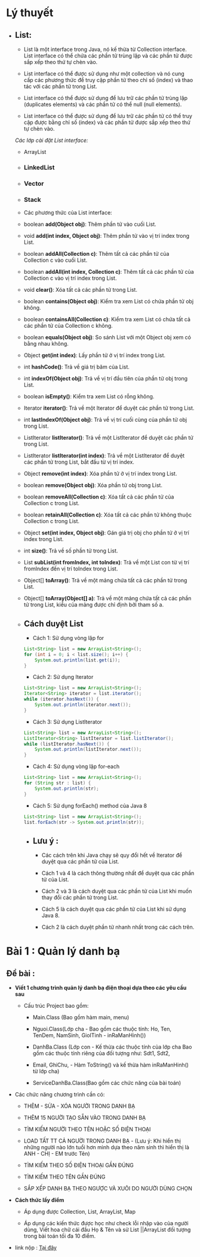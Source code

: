# Lý thuyết

- ## List:
    - List là một interface trong Java, nó kế thừa từ Collection interface. List interface có thể chứa các phần tử trùng lặp và các phần tử được sắp xếp theo thứ tự chèn vào.

    - List interface có thể được sử dụng như một collection và nó cung cấp các phương thức để truy cập phần tử theo chỉ số (index) và thao tác với các phần tử trong List.

    - List interface có thể được sử dụng để lưu trữ các phần tử trùng lặp (duplicates elements) và các phần tử có thể null (null elements).

    - List interface có thể được sử dụng để lưu trữ các phần tử có thể truy cập được bằng chỉ số (index) và các phần tử được sắp xếp theo thứ tự chèn vào.

    _Các lớp cài đặt List interface:_
    - ArrayList

    - ### LinkedList

    - ### Vector

    - ### Stack

    - Các phương thức của List interface:

    - boolean **add(Object obj)**: Thêm phần tử vào cuối List.

    - void **add(int index, Object obj)**: Thêm phần tử vào vị trí index trong List.

    - boolean **addAll(Collection c)**: Thêm tất cả các phần tử của Collection c vào cuối List.

    - boolean **addAll(int index, Collection c)**: Thêm tất cả các phần tử của Collection c vào vị trí index trong List.

    - void **clear()**: Xóa tất cả các phần tử trong List.

    - boolean **contains(Object obj)**: Kiểm tra xem List có chứa phần tử obj không.

    - boolean **containsAll(Collection c)**: Kiểm tra xem List có chứa tất cả các phần tử của Collection c không.

    - boolean **equals(Object obj)**: So sánh List với một Object obj xem có bằng nhau không.

    - Object **get(int index)**: Lấy phần tử ở vị trí index trong List.

    - int **hashCode()**: Trả về giá trị băm của List.

    - int **indexOf(Object obj)**: Trả về vị trí đầu tiên của phần tử obj trong List.

    - boolean **isEmpty()**: Kiểm tra xem List có rỗng không.

    - Iterator **iterator()**: Trả về một Iterator để duyệt các phần tử trong List.

    - int **lastIndexOf(Object obj)**: Trả về vị trí cuối cùng của phần tử obj trong List.

    - ListIterator **listIterator()**: Trả về một ListIterator để duyệt các phần tử trong List.

    - ListIterator **listIterator(int index)**: Trả về một ListIterator để duyệt các phần tử trong List, bắt đầu từ vị trí index.

    - Object **remove(int index)**: Xóa phần tử ở vị trí index trong List.

    - boolean **remove(Object obj)**: Xóa phần tử obj trong List.

    - boolean **removeAll(Collection c)**: Xóa tất cả các phần tử của Collection c trong List.

    - boolean **retainAll(Collection c)**: Xóa tất cả các phần tử không thuộc Collection c trong List.

    - Object **set(int index, Object obj)**: Gán giá trị obj cho phần tử ở vị trí index trong List.

    - int **size()**: Trả về số phần tử trong List.

    - List **subList(int fromIndex, int toIndex)**: Trả về một List con từ vị trí fromIndex đến vị trí toIndex trong List.

    - Object[] **toArray()**: Trả về một mảng chứa tất cả các phần tử trong List.

    - Object[] **toArray(Object[] a)**: Trả về một mảng chứa tất cả các phần tử trong List, kiểu của mảng được chỉ định bởi tham số a.

    - ## Cách duyệt List
        - Cách 1: Sử dụng vòng lặp for

        ```Java
        List<String> list = new ArrayList<String>();
        for (int i = 0; i < list.size(); i++) {
            System.out.println(list.get(i));
        }
        ```

        - Cách 2: Sử dụng Iterator
            
        ```Java
        List<String> list = new ArrayList<String>();
        Iterator<String> iterator = list.iterator();
        while (iterator.hasNext()) {
            System.out.println(iterator.next());
        }
        ```

        - Cách 3: Sử dụng ListIterator
            
        ```Java
        List<String> list = new ArrayList<String>();
        ListIterator<String> listIterator = list.listIterator();
        while (listIterator.hasNext()) {
            System.out.println(listIterator.next());
        }
        ```
        - Cách 4: Sử dụng vòng lặp for-each

        ```Java
        List<String> list = new ArrayList<String>();
        for (String str : list) {
            System.out.println(str);
        }
        ```

        - Cách 5: Sử dụng forEach() method của Java 8

        ```Java
        List<String> list = new ArrayList<String>();
        list.forEach(str -> System.out.println(str));
        ```
        - ## Lưu ý : 
            - Các cách trên khi Java chạy sẽ quy đổi hết về Iterator để duyệt qua các phần tử của List.

            - Cách 1 và 4 là cách thông thường nhất để duyệt qua các phần tử của List.

            - Cách 2 và 3 là cách duyệt qua các phần tử của List khi muốn thay đổi các phần tử trong List.

            - Cách 5 là cách duyệt qua các phần tử của List khi sử dụng Java 8.

            - Cách 2 là cách duyệt phần tử nhanh nhất trong các cách trên.
    

# Bài 1 : Quản lý danh bạ 

## Đề bài : 
- **Viết 1 chương trình quản lý danh bạ điện thoại dựa theo các yêu cầu sau**

    - Cấu trúc Project bao gồm:

        - Main.Class (Bao gồm hàm main, menu)

        - Nguoi.Class(Lớp cha - Bao gồm các thuộc tính: Ho, Ten, TenDem, NamSinh, GioITinh - inRaManHinh())

        - DanhBa.Class (Lớp con - Kế thừa các thuộc tính của lớp cha Bao gồm các thuộc tính riêng của đối tượng như: Sdt1, Sdt2,

        - Email, GhiChu, - Hàm ToString() và kế thừa hàm inRaManHinh() từ lớp cha)

        - ServiceDanhBa.Class(Bao gồm các chức năng của bài toán)

- Các chức năng chương trình cần có:

    - THÊM - SỬA - XÓA NGƯỜI TRONG DANH BẠ

    - THÊM 15 NGƯỜI TẠO SẴN VÀO TRONG DANH BẠ

    - TÌM KIẾM NGƯỜI THEO TÊN HOẶC SỐ ĐIỆN THOẠI

    - LOAD TẤT TT CẢ NGƯỜI TRONG DANH BẠ - (Lưu ý: Khi hiển thị những người nào lớn tuổi hơn mình dựa theo năm sinh thì hiển thị là ANH - CHỊ - EM trước Tên)

    - TÌM KIẾM THEO SỐ ĐIỆN THOẠI GẦN ĐÚNG

    - TÌM KIẾM THEO TÊN GẦN ĐÚNG

    - SẮP XẾP DANH BẠ THEO NGƯỢC VÀ XUÔI DO NGƯỜI DÙNG CHỌN


- **Cách thức lấy điểm**

    - Áp dụng được Collection, List, ArrayList, Map

    - Áp dụng các kiến thức được học như check lỗi nhập vào của người dùng, Viết hoa chữ cái đầu Họ & Tên và sử List ||ArrayList đối tượng trong bài toán tối đa 10 điểm.

- link nộp : [Tại đây](https://driveuploader.com/upload/rgRjXHtEn7/)
